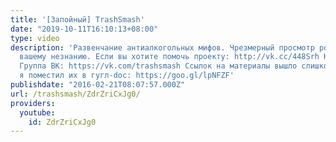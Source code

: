 ```yaml
---
title: '[Запойный] TrashSmash'
date: "2019-10-11T16:10:13+08:00"
type: video
description: 'Развенчание антиалкогольных мифов. Чрезмерный просмотр ролика вредит
  вашему незнанию. Если вы хотите помочь проекту: http://vk.cc/448Srh Канал: https://www.youtube.com/user/TrashRecord
  Группа ВК: https://vk.com/trashsmash Ссылок на материалы вышло слишком много, поэтому
  я поместил их в гугл-doc: https://goo.gl/lpNFZF'
publishdate: "2016-02-21T08:07:57.000Z"
url: /trashsmash/ZdrZriCxJg0/
providers:
  youtube:
    id: ZdrZriCxJg0
---
```

